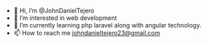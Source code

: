 - 👋 Hi, I’m @JohnDanielTejero
- 👀 I’m interested in web development
- 🌱 I’m currently learning php laravel along with angular technology.
- 📫 How to reach me johndanieltejero23@gmail.com

<!---
JohnDanielTejero/JohnDanielTejero is a ✨ special ✨ repository because its `README.md` (this file) appears on your GitHub profile.
You can click the Preview link to take a look at your changes.
--->
